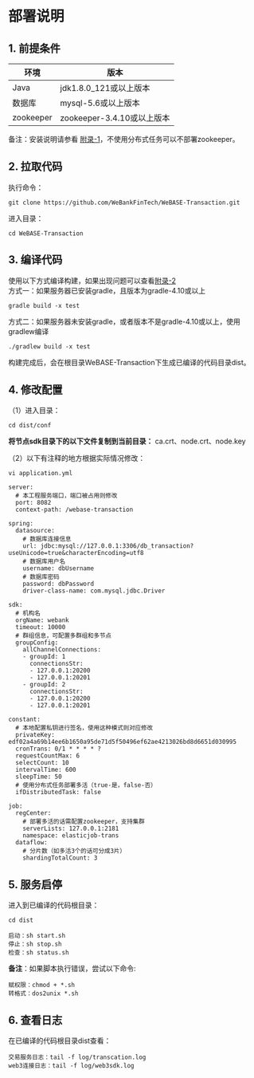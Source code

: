 # 部署说明

## 1. 前提条件

| 环境      | 版本                       |
| --------- | -------------------------- |
| Java      | jdk1.8.0_121或以上版本     |
| 数据库    | mysql-5.6或以上版本        |
| zookeeper | zookeeper-3.4.10或以上版本 |

备注：安装说明请参看 [附录-1](./appendix.html)，不使用分布式任务可以不部署zookeeper。

## 2. 拉取代码

执行命令：

```
git clone https://github.com/WeBankFinTech/WeBASE-Transaction.git
```

进入目录：

```
cd WeBASE-Transaction
```

## 3. 编译代码

使用以下方式编译构建，如果出现问题可以查看[附录-2](./appendix.html)</br>
方式一：如果服务器已安装gradle，且版本为gradle-4.10或以上

```shell
gradle build -x test
```

方式二：如果服务器未安装gradle，或者版本不是gradle-4.10或以上，使用gradlew编译

```shell
./gradlew build -x test
```

构建完成后，会在根目录WeBASE-Transaction下生成已编译的代码目录dist。

## 4. 修改配置

（1）进入目录：

```shell
cd dist/conf
```

**将节点sdk目录下的以下文件复制到当前目录：**
ca.crt、node.crt、node.key

（2）以下有注释的地方根据实际情况修改：

```shell
vi application.yml
```

```
server: 
  # 本工程服务端口，端口被占用则修改
  port: 8082
  context-path: /webase-transaction

spring: 
  datasource: 
    # 数据库连接信息
    url: jdbc:mysql://127.0.0.1:3306/db_transaction?useUnicode=true&characterEncoding=utf8
    # 数据库用户名
    username: dbUsername
    # 数据库密码
    password: dbPassword
    driver-class-name: com.mysql.jdbc.Driver

sdk:
  # 机构名
  orgName: webank
  timeout: 10000
  # 群组信息，可配置多群组和多节点
  groupConfig:
    allChannelConnections:
    - groupId: 1
      connectionsStr:
      - 127.0.0.1:20200
      - 127.0.0.1:20201
    - groupId: 2
      connectionsStr:
      - 127.0.0.1:20200
      - 127.0.0.1:20201

constant: 
  # 本地配置私钥进行签名，使用这种模式则对应修改
  privateKey: edf02a4a69b14ee6b1650a95de71d5f50496ef62ae4213026bd8d6651d030995
  cronTrans: 0/1 * * * * ?
  requestCountMax: 6
  selectCount: 10
  intervalTime: 600
  sleepTime: 50
  # 使用分布式任务部署多活（true-是，false-否）
  ifDistributedTask: false

job:
  regCenter:  
    # 部署多活的话需配置zookeeper，支持集群
    serverLists: 127.0.0.1:2181
    namespace: elasticjob-trans
  dataflow:  
    # 分片数（如多活3个的话可分成3片）
    shardingTotalCount: 3
```

## 5. 服务启停

进入到已编译的代码根目录：

```shell
cd dist
```

```shell
启动：sh start.sh
停止：sh stop.sh
检查：sh status.sh
```

**备注**：如果脚本执行错误，尝试以下命令:

```
赋权限：chmod + *.sh
转格式：dos2unix *.sh
```

## 6. 查看日志

在已编译的代码根目录dist查看：

```shell
交易服务日志：tail -f log/transcation.log
web3连接日志：tail -f log/web3sdk.log
```
